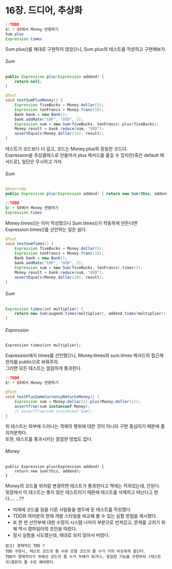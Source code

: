 # 16장. 드디어, 추상화

``` java
//TODO
$5 + $5에서 Money 반환하기
Sum.plus
Expression.times
```

Sum.plus()를 제대로 구현하지 않았으니, Sum.plus의 테스트를 작성하고 구현해보자.
###### Sum
```java
public Expression plus(Expression addend) {
    return null;
}
```

``` java
@Test
void testSumPlusMoney() {
    Expression fiveBucks = Money.dollar(5);
    Expression tenFrancs = Money.franc(10);
    Bank bank = new Bank();
    bank.addRate("CHF", "USD", 2);
    Expression sum = new Sum(fiveBucks, tenFrancs).plus(fiveBucks);
    Money result = bank.reduce(sum, "USD");
    assertEquals(Money.dollar(15), result);
}
```

테스트가 코드보다 더 길고, 코드는 Money.plus와 동일한 코드다.  
Expression을 추상클래스로 만들어서 plus 메서드를 옮길 수 있지만(혹은 default 메서드로), 일단은 무시하고 가자.

###### Sum
```java
@Override
public Expression plus(Expression addend) { return new Sum(this, addend); }
```

``` java
//TODO
$5 + $5에서 Money 반환하기
Expression.times
```

Money.times()는 이미 작성했으니 Sum.times()가 작동하게 만든다면 Expression.times()를 선언하는 일은 쉽다.

``` java
@Test
void testSumTimes() {
    Expression fiveBucks = Money.dollar(5);
    Expression tenFrancs = Money.franc(10);
    Bank bank = new Bank();
    bank.addRate("CHF", "USD", 2);
    Expression sum = new Sum(fiveBucks, tenFrancs).times(2);
    Money result = bank.reduce(sum, "USD");
    assertEquals(Money.dollar(20), result);
}
```

###### Sum
``` java
Expression times(int multiplier) {
    return new Sum(augend.times(multiplier), addend.times(multiplier));
}
```

###### Expression
```
Expression times(int multiplier);
```

Expression에서 times를 선언했으니, Money.times와 sum.times 메서드의 접근제한자를 public으로 바꿔주자.  
그러면 모든 테스트는 깔끔하게 통과한다. 

``` java
//TODO
$5 + $5에서 Money 반환하기
```

``` java
@Test
void testPlusSameCurrencyReturnsMoney() {
    Expression sum = Money.dollar(1).plus(Money.dollar(1));
    assertTrue(sum instanceof Money);
    // assertTrue(sum instanceof Sum);
}
```

위 테스트는 외부에 드러나는 객체의 행위에 대한 것이 아니라 구현 중심이기 때문에 좀 지저분하다.  
또한, 테스트를 통과시키는 깔끔한 방법도 없다.

###### Money
```
public Expression plus(Expression addend) {
    return new Sum(this, addend);
}
```

Money의 코드를 위처럼 변경하면 테스트가 통과한다고 책에는 적혀있는데, 안된다.  
뒷장에서 이 테스트는 좋지 않은 테스트이기 때문에 테스트를 삭제하고 떠난다고 한다....
...??

- 미래에 코드를 읽을 다른 사람들을 염두에 둔 테스트를 작성했다.
- TDD와 여러분의 현재 개발 스타일을 비교해 볼 수 있는 실험 방법을 제시했다.
- 또 한 번 선언부에 대한 수정이 시스템 나머지 부분으로 번져갔고, 문제를 고치기 위해 역시 컴파일러의 조언을 따랐다.
- 잠시 실험을 시도했는데, 제대로 되지 않아서 버렸다.

```
참고) 경제적인 TDD ?
TDD 구현시, 테스트 코드의 줄 수와 모델 코드의 줄 수가 거의 비슷하게 끝난다.  
TDD가 경제적이기 위해선 코드의 줄 수가 두배가 되거나, 동일한 기능을 구현하되 (테스트의)절반의 줄 수로 해야한다.  
```